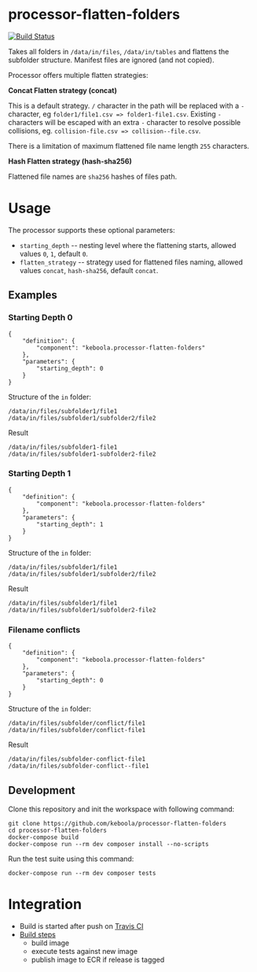 # processor-flatten-folders

[![Build Status](https://travis-ci.org/keboola/processor-flatten-folders.svg?branch=master)](https://travis-ci.org/keboola/processor-flatten-folders)

Takes all folders in `/data/in/files`, `/data/in/tables` and flattens the subfolder structure.
Manifest files are ignored (and not copied).

Processor offers multiple flatten strategies:

**Concat Flatten strategy (concat)**

This is a default strategy. `/` character in the path will be replaced with a `-` character, eg `folder1/file1.csv => folder1-file1.csv`. 
Existing `-` characters will be escaped with an extra `-` character to resolve possible collisions, eg. `collision-file.csv => collision--file.csv`. 

There is a limitation of maximum flattened file name length `255` characters.

**Hash Flatten strategy (hash-sha256)**

Flattened file names are `sha256` hashes of files path.

   
# Usage

The processor supports these optional parameters:

 - `starting_depth` -- nesting level where the flattening starts, allowed values `0`, `1`, default `0`.
 - `flatten_strategy` -- strategy used for flattened files naming, allowed values `concat`, `hash-sha256`, default `concat`.
## Examples

### Starting Depth 0

```
{
    "definition": {
        "component": "keboola.processor-flatten-folders"
    },
    "parameters": {
        "starting_depth": 0
    }
}

```

Structure of the `in` folder:

```
/data/in/files/subfolder1/file1
/data/in/files/subfolder1/subfolder2/file2
```

Result

```
/data/in/files/subfolder1-file1
/data/in/files/subfolder1-subfolder2-file2
```

### Starting Depth 1


```
{
    "definition": {
        "component": "keboola.processor-flatten-folders"
    },
    "parameters": {
        "starting_depth": 1
    }
}

```

Structure of the `in` folder:

```
/data/in/files/subfolder1/file1
/data/in/files/subfolder1/subfolder2/file2
```

Result

```
/data/in/files/subfolder1/file1
/data/in/files/subfolder1/subfolder2-file2
```

### Filename conflicts

```
{
    "definition": {
        "component": "keboola.processor-flatten-folders"
    },
    "parameters": {
        "starting_depth": 0
    }
}

```

Structure of the `in` folder:

```
/data/in/files/subfolder/conflict/file1
/data/in/files/subfolder/conflict-file1
```

Result

```
/data/in/files/subfolder-conflict-file1
/data/in/files/subfolder-conflict--file1
```

## Development
 
Clone this repository and init the workspace with following command:

```
git clone https://github.com/keboola/processor-flatten-folders
cd processor-flatten-folders
docker-compose build
docker-compose run --rm dev composer install --no-scripts
```

Run the test suite using this command:

```
docker-compose run --rm dev composer tests
```
 
# Integration
 - Build is started after push on [Travis CI](https://travis-ci.org/keboola/processor-flatten-folders)
 - [Build steps](https://github.com/keboola/processor-flatten-folders/blob/master/.travis.yml)
   - build image
   - execute tests against new image
   - publish image to ECR if release is tagged
